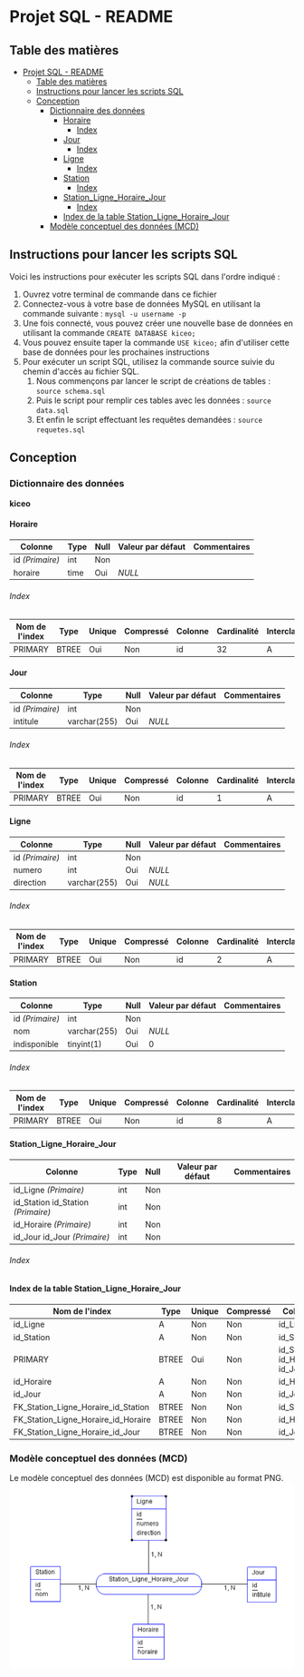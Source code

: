# Projet SQL - README

## Table des matières
- [Projet SQL - README](#projet-sql---readme)
  - [Table des matières](#table-des-matières)
  - [Instructions pour lancer les scripts SQL](#instructions-pour-lancer-les-scripts-sql)
  - [Conception](#conception)
    - [Dictionnaire des données](#dictionnaire-des-données)
      - [Horaire](#horaire)
          - [Index](#index)
      - [Jour](#jour)
          - [Index](#index-1)
      - [Ligne](#ligne)
          - [Index](#index-2)
      - [Station](#station)
          - [Index](#index-3)
      - [Station\_Ligne\_Horaire\_Jour](#station_ligne_horaire_jour)
          - [Index](#index-4)
      - [Index de la table Station\_Ligne\_Horaire\_Jour](#index-de-la-table-station_ligne_horaire_jour)
    - [Modèle conceptuel des données (MCD)](#modèle-conceptuel-des-données-mcd)

## Instructions pour lancer les scripts SQL
Voici les instructions pour exécuter les scripts SQL dans l'ordre indiqué :

1. Ouvrez votre terminal de commande dans ce fichier
2. Connectez-vous à votre base de données MySQL en utilisant la commande suivante : `mysql -u username -p`
3. Une fois connecté, vous pouvez créer une nouvelle base de données en utilisant la commande `CREATE DATABASE kiceo;`
4. Vous pouvez ensuite taper la commande `USE kiceo;` afin d'utiliser cette base de données pour les prochaines instructions
5. Pour exécuter un script SQL, utilisez la commande source suivie du chemin d'accès au fichier SQL.
   1. Nous commençons par lancer le script de créations de tables : `source schema.sql`
   2. Puis le script pour remplir ces tables avec les données : `source data.sql`
   3. Et enfin le script effectuant les requêtes demandées : `source requetes.sql`

## Conception

### Dictionnaire des données

**kiceo**

#### Horaire

|**Colonne**|**Type**|**Null**|**Valeur par défaut**|**Commentaires**|
| - | - | - | - | - |
|id *(Primaire)*|int|Non|||
|horaire|time|Oui|*NULL*||

###### Index

|**Nom de l'index**|**Type**|**Unique**|**Compressé**|**Colonne**|**Cardinalité**|**Interclassement**|**Null**|**Commentaire**|
| - | - | - | - | - | - | - | - | - |
|PRIMARY|BTREE|Oui|Non|id|32|A|Non||



#### Jour

|**Colonne**|**Type**|**Null**|**Valeur par défaut**|**Commentaires**|
| - | - | - | - | - |
|id *(Primaire)*|int|Non|||
|intitule|varchar(255)|Oui|*NULL*||

###### Index

|**Nom de l'index**|**Type**|**Unique**|**Compressé**|**Colonne**|**Cardinalité**|**Interclassement**|**Null**|**Commentaire**|
| - | - | - | - | - | - | - | - | - |
|PRIMARY|BTREE|Oui|Non|id|1|A|Non||



#### Ligne

|**Colonne**|**Type**|**Null**|**Valeur par défaut**|**Commentaires**|
| - | - | - | - | - |
|id *(Primaire)*|int|Non|||
|numero|int|Oui|*NULL*||
|direction|varchar(255)|Oui|*NULL*||

###### Index

|**Nom de l'index**|**Type**|**Unique**|**Compressé**|**Colonne**|**Cardinalité**|**Interclassement**|**Null**|**Commentaire**|
| - | - | - | - | - | - | - | - | - |
|PRIMARY|BTREE|Oui|Non|id|2|A|Non||



#### Station

|**Colonne**|**Type**|**Null**|**Valeur par défaut**|**Commentaires**|
| - | - | - | - | - |
|id *(Primaire)*|int|Non|||
|nom|varchar(255)|Oui|*NULL*||
|indisponible|tinyint(1)|Oui|0||

###### Index

|**Nom de l'index**|**Type**|**Unique**|**Compressé**|**Colonne**|**Cardinalité**|**Interclassement**|**Null**|**Commentaire**|
| - | - | - | - | - | - | - | - | - |
|PRIMARY|BTREE|Oui|Non|id|8|A|Non||



#### Station\_Ligne\_Horaire\_Jour

|**Colonne**|**Type**|**Null**|**Valeur par défaut**|**Commentaires**|
| - | - | - | - | - |
|id\_Ligne *(Primaire)*|int|Non|||
|id\_Station id\_Station *(Primaire)*|int|Non|||
|id\_Horaire *(Primaire)*|int|Non|||
|id\_Jour id\_Jour *(Primaire)*|int|Non|||

###### Index

#### Index de la table Station_Ligne_Horaire_Jour

|**Nom de l'index**|**Type**|**Unique**|**Compressé**|**Colonne**|**Cardinalité**|**Interclassement**|**Null**|**Commentaire**|
| - | - | - | - | - | - | - | - | - |
|id_Ligne|A|Non|Non|id_Ligne|48|A|Non||
|id_Station|A|Non|Non|id_Station|48|A|Non||
|PRIMARY|BTREE|Oui|Non|id_Station, id_Horaire, id_Jour|48|A|Non||
|id_Horaire|A|Non|Non|id_Horaire|48|A|Non||
|id_Jour|A|Non|Non|id_Jour|48|A|Non||
|FK_Station_Ligne_Horaire_id_Station|BTREE|Non|Non|id_Station|48|A|Non||
|FK_Station_Ligne_Horaire_id_Horaire|BTREE|Non|Non|id_Horaire|48|A|Non||
|FK_Station_Ligne_Horaire_id_Jour|BTREE|Non|Non|id_Jour|48|A|Non||

### Modèle conceptuel des données (MCD)
Le modèle conceptuel des données (MCD) est disponible au format PNG. 
![Alt text](MCD.png)